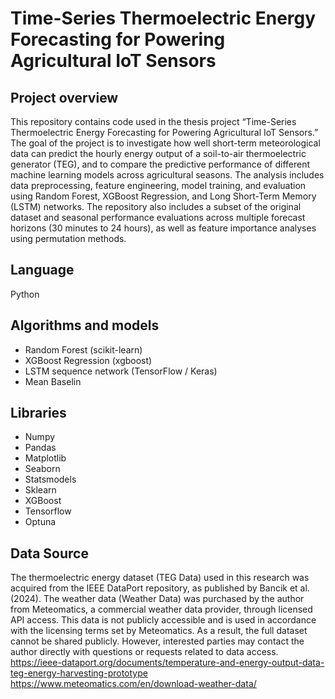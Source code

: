 # Time-Series Thermoelectric Energy Forecasting for Powering Agricultural IoT Sensors
## Project overview
This repository contains code used in the thesis project “Time-Series Thermoelectric Energy Forecasting for Powering Agricultural IoT Sensors.” The goal of the project is to investigate how well short-term meteorological data can predict the hourly energy output of a soil-to-air thermoelectric generator (TEG), and to compare the predictive performance of different machine learning models across agricultural seasons. The analysis includes data preprocessing, feature engineering, model training, and evaluation using Random Forest, XGBoost Regression, and Long Short-Term Memory (LSTM) networks. The repository also includes a subset of the original dataset and seasonal performance evaluations across multiple forecast horizons (30 minutes to 24 hours), as well as feature importance analyses using permutation methods.

## Language
Python

## Algorithms and models
- Random Forest (scikit-learn)
- XGBoost Regression (xgboost)
- LSTM sequence network (TensorFlow / Keras)
- Mean Baselin

## Libraries
- Numpy
- Pandas
- Matplotlib
- Seaborn
- Statsmodels
- Sklearn
- XGBoost
- Tensorflow
- Optuna

## Data Source
The thermoelectric energy dataset (TEG Data) used in this research was acquired from the IEEE DataPort repository, as published by Bancik et al. (2024). The weather data (Weather Data) was purchased by the author from Meteomatics, a commercial weather data provider, through licensed API access. This data is not publicly accessible and is used in accordance with the licensing terms set by Meteomatics. As a result, the full dataset cannot be shared publicly. However, interested parties may contact the author directly with questions or requests related to data access.
https://ieee-dataport.org/documents/temperature-and-energy-output-data-teg-energy-harvesting-prototype
https://www.meteomatics.com/en/download-weather-data/

